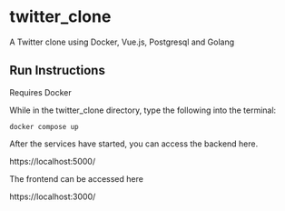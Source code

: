 # twitter_clone

A Twitter clone using Docker, Vue.js, Postgresql and Golang

## Run Instructions

Requires Docker

While in the twitter_clone directory, type the following into the terminal:

```
docker compose up
```

After the services have started, you can access the backend here.

https://localhost:5000/

The frontend can be accessed here

https://localhost:3000/
